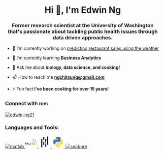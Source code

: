 <h1 align="center">Hi 👋, I'm Edwin Ng</h1>
<h3 align="center">Former research scientist at the University of Washington that's passionate about tackling public health issues through data driven approaches.</h3>

- 🔭 I’m currently working on [predicting restaurant sales using the weather](https://github.com/ngchi21/Springboard_Capstone_3)

- 🌱 I’m currently learning **Business Analytics**

- 💬 Ask me about **biology, data science, and cooking!**

- 📫 How to reach me **ngchitsung@gmail.com**

- ⚡ Fun fact **I've been cooking for over 15 years!**

<h3 align="left">Connect with me:</h3>
<p align="left">
<a href="https://linkedin.com/in/edwin-ng21" target="blank"><img align="center" src="https://raw.githubusercontent.com/rahuldkjain/github-profile-readme-generator/master/src/images/icons/Social/linked-in-alt.svg" alt="edwin-ng21" height="30" width="40" /></a>
</p>

<h3 align="left">Languages and Tools:</h3>
<p align="left"> <a href="https://www.mathworks.com/" target="_blank" rel="noreferrer"> <img src="https://upload.wikimedia.org/wikipedia/commons/2/21/Matlab_Logo.png" alt="matlab" width="40" height="40"/> </a> <a href="https://www.mysql.com/" target="_blank" rel="noreferrer"> <img src="https://raw.githubusercontent.com/devicons/devicon/master/icons/mysql/mysql-original-wordmark.svg" alt="mysql" width="40" height="40"/> </a> <a href="https://pandas.pydata.org/" target="_blank" rel="noreferrer"> <img src="https://raw.githubusercontent.com/devicons/devicon/2ae2a900d2f041da66e950e4d48052658d850630/icons/pandas/pandas-original.svg" alt="pandas" width="40" height="40"/> </a> <a href="https://www.python.org" target="_blank" rel="noreferrer"> <img src="https://raw.githubusercontent.com/devicons/devicon/master/icons/python/python-original.svg" alt="python" width="40" height="40"/> </a> <a href="https://seaborn.pydata.org/" target="_blank" rel="noreferrer"> <img src="https://seaborn.pydata.org/_images/logo-mark-lightbg.svg" alt="seaborn" width="40" height="40"/> </a> </p>
